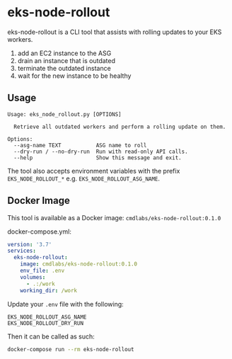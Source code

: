 # eks-node-rollout
eks-node-rollout is a CLI tool that assists with rolling updates to your EKS workers.

  1. add an EC2 instance to the ASG
  2. drain an instance that is outdated 
  3. terminate the outdated instance
  4. wait for the new instance to be healthy

## Usage
```
Usage: eks_node_rollout.py [OPTIONS]

  Retrieve all outdated workers and perform a rolling update on them.

Options:
  --asg-name TEXT           ASG name to roll
  --dry-run / --no-dry-run  Run with read-only API calls.
  --help                    Show this message and exit.
```

The tool also accepts environment variables with the prefix `EKS_NODE_ROLLOUT_*` e.g. `EKS_NODE_ROLLOUT_ASG_NAME`.

## Docker Image
This tool is available as a Docker image: `cmdlabs/eks-node-rollout:0.1.0`

docker-compose.yml:
```yml
version: '3.7'
services:
  eks-node-rollout:
    image: cmdlabs/eks-node-rollout:0.1.0
    env_file: .env
    volumes:
      - .:/work
    working_dir: /work
```

Update your `.env` file with the following:

```
EKS_NODE_ROLLOUT_ASG_NAME
EKS_NODE_ROLLOUT_DRY_RUN
```

Then it can be called as such:

```bash
docker-compose run --rm eks-node-rollout
```
